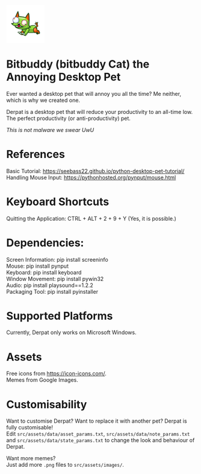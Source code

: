 <img src="media/derpat.png" alt="Trulli" style="width:20%" align="center">

# Bitbuddy (bitbuddy Cat) the Annoying Desktop Pet
Ever wanted a desktop pet that will annoy you all the time? Me neither, which is why we created one. 

Derpat is a desktop pet that will reduce your productivity to an all-time low. The perfect productivity (or anti-productivity) pet.

*This is not malware we swear UwU*



# References
Basic Tutorial: https://seebass22.github.io/python-desktop-pet-tutorial/  
Handling Mouse Input: https://pythonhosted.org/pynput/mouse.html  

# Keyboard Shortcuts
Quitting the Application: CTRL + ALT + 2 + 9 + Y (Yes, it is possible.)  

# Dependencies:
Screen Information: pip install screeninfo  
Mouse: pip install pynput  
Keyboard: pip install keyboard  
Window Movement: pip install pywin32  
Audio: pip install playsound==1.2.2  
Packaging Tool: pip install pyinstaller  

# Supported Platforms
Currently, Derpat only works on Microsoft Windows.  

# Assets
Free icons from https://icon-icons.com/.  
Memes from Google Images.  

# Customisability
Want to customise Derpat? Want to replace it with another pet? Derpat is fully customisable!  
Edit `src/assets/data/asset_params.txt`, `src/assets/data/note_params.txt` and `src/assets/data/state_params.txt` to change the look and behaviour of Derpat.

Want more memes?  
Just add more `.png` files to `src/assets/images/`.

